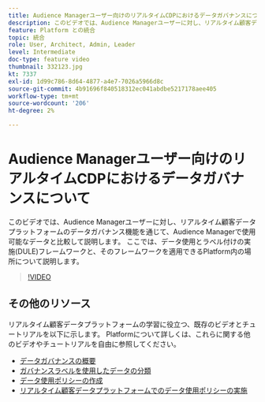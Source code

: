 ```yaml
---
title: Audience Managerユーザー向けのリアルタイムCDPにおけるデータガバナンスについて
description: このビデオでは、Audience Managerユーザーに対し、リアルタイム顧客データプラットフォームのデータガバナンス機能を通じて、Audience Managerで使用可能なデータと比較して説明します。 ここでは、データ使用とラベル付けの実施(DULE)フレームワークと、そのフレームワークを適用できるPlatform内の場所について説明します。
feature: Platform との統合
topic: 統合
role: User, Architect, Admin, Leader
level: Intermediate
doc-type: feature video
thumbnail: 332123.jpg
kt: 7337
exl-id: 1d99c786-8d64-4877-a4e7-7026a5966d8c
source-git-commit: 4b91696f840518312ec041abdbe5217178aee405
workflow-type: tm+mt
source-wordcount: '206'
ht-degree: 2%

---
```


# Audience Managerユーザー向けのリアルタイムCDPにおけるデータガバナンスについて

このビデオでは、Audience Managerユーザーに対し、リアルタイム顧客データプラットフォームのデータガバナンス機能を通じて、Audience Managerで使用可能なデータと比較して説明します。 ここでは、データ使用とラベル付けの実施(DULE)フレームワークと、そのフレームワークを適用できるPlatform内の場所について説明します。

>[!VIDEO](https://video.tv.adobe.com/v/332123/?quality=12&learn=on)

## その他のリソース

リアルタイム顧客データプラットフォームの学習に役立つ、既存のビデオとチュートリアルを以下に示します。 Platformについて詳しくは、これらに関する他のビデオやチュートリアルを自由に参照してください。

* [データガバナンスの概要](https://experienceleague.adobe.com/docs/platform-learn/tutorials/data-governance/understanding-data-governance.html?lang=en#data-governance)
* [ガバナンスラベルを使用したデータの分類](https://experienceleague.adobe.com/docs/platform-learn/tutorials/data-governance/classify-data-using-governance-labels.html?lang=en#data-governance)
* [データ使用ポリシーの作成](https://experienceleague.adobe.com/docs/platform-learn/tutorials/data-governance/create-data-usage-policies.html?lang=en#data-governance)
* [リアルタイム顧客データプラットフォームでのデータ使用ポリシーの実施](https://experienceleague.adobe.com/docs/platform-learn/tutorials/data-governance/enforce-data-usage-policies-in-real-time-cdp.html?lang=en#data-governance)
